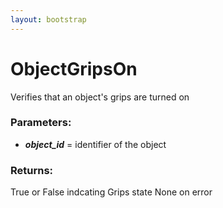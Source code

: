 ```yaml
---
layout: bootstrap
---
```


# ObjectGripsOn

Verifies that an object's grips are turned on
        

### Parameters:

- ***object_id*** = identifier of the object
        

### Returns:


True or False indcating Grips state
None on error
        
